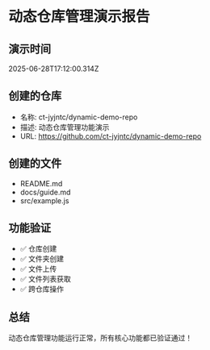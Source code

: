# 动态仓库管理演示报告

## 演示时间
2025-06-28T17:12:00.314Z

## 创建的仓库
- 名称: ct-jyjntc/dynamic-demo-repo
- 描述: 动态仓库管理功能演示
- URL: https://github.com/ct-jyjntc/dynamic-demo-repo

## 创建的文件
- README.md
- docs/guide.md
- src/example.js

## 功能验证
- ✅ 仓库创建
- ✅ 文件夹创建
- ✅ 文件上传
- ✅ 文件列表获取
- ✅ 跨仓库操作

## 总结
动态仓库管理功能运行正常，所有核心功能都已验证通过！
